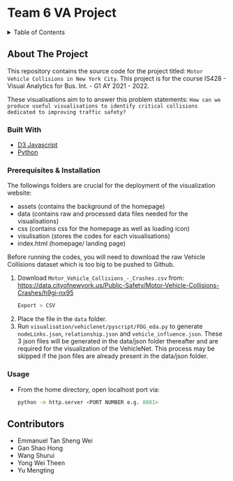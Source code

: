 # Team 6 VA Project
<details>
  <summary>Table of Contents</summary>
  <ol>
    <li><a href="#about-the-project">About The Project</a></li>
    <li><a href="#built-with">Built With</a></li>
    <li><a href="prerequisites-&-installation">Prerequisites & Installation</a></li>
    <li><a href="#usage">Usage</a></li>
    <li><a href="#built-with">Built With</a></li>
    <li><a href="#contributors">Contributors</a></li>
  </ol>
</details>

## About The Project
This repository contains the source code for the project titled: `Motor Vehicle Collisions in New York City`. This project is for the course IS428 - Visual Analytics for Bus. Int. - G1 AY 2021 - 2022. 

These visualisations aim to to answer this problem statements: `How can we produce useful visualisations to identify critical collisions dedicated to improving traffic safety?`

### Built With
* [D3 Javascript](https://d3js.org/)
* [Python](https://www.python.org/downloads/)

### Prerequisites & Installation
The followings folders are crucial for the deployment of the visualization website:
+ assets (contains the background of the homepage)
+ data (contains raw and processed data files needed for the visualisations)
+ css (contains css for the homepage as well as loading icon)
+ visulisation (stores the codes for each visualisations)
+ index.html (homepage/ landing page)

Before running the codes, you will need to download the raw Vehicle Collisions dataset which is too big to be pushed to Github.

1. Download `Motor_Vehicle_Collisions_-_Crashes.csv` from: https://data.cityofnewyork.us/Public-Safety/Motor-Vehicle-Collisions-Crashes/h9gi-nx95
   ```sh
   Export > CSV
   ```
2. Place the file in the `data` folder.
3. Run `visualisation/vehiclenet/pyscript/FDG_eda.py` to generate `nodeLinks.json`, `relationship.json` and `vehicle_influence.json`. These 3 json files will be generated in the data/json folder thereafter and are required for the visualization of the VehicleNet. This process may be skipped if the json files are already present in the data/json folder.


### Usage
* From the home directory, open localhost port via:
   ```sh
   python -m http.server <PORT NUMBER e.g. 8001>
   ```

## Contributors
+ Emmanuel Tan Sheng Wei
+ Gan Shao Hong
+ Wang Shurui
+ Yong Wei Theen
+ Yu Mengting
